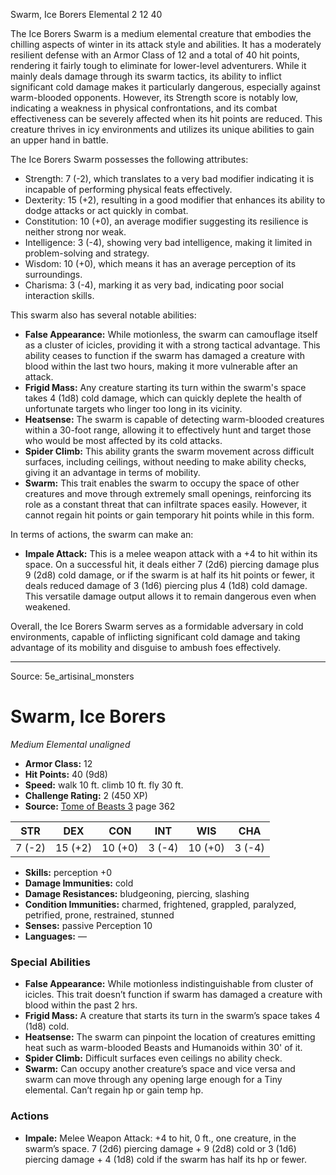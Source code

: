 <MonsterName/>Swarm, Ice Borers</MonsterName>
<CreatureType/>Elemental</CreatureType>
<CR/>2</CR>
<AC/>12</AC>
<HP/>40</HP>
<summary>The Ice Borers Swarm is a medium elemental creature that embodies the chilling aspects of winter in its attack style and abilities. It has a moderately resilient defense with an Armor Class of 12 and a total of 40 hit points, rendering it fairly tough to eliminate for lower-level adventurers. While it mainly deals damage through its swarm tactics, its ability to inflict significant cold damage makes it particularly dangerous, especially against warm-blooded opponents. However, its Strength score is notably low, indicating a weakness in physical confrontations, and its combat effectiveness can be severely affected when its hit points are reduced. This creature thrives in icy environments and utilizes its unique abilities to gain an upper hand in battle.</summary>

<detail>

The Ice Borers Swarm possesses the following attributes:
- Strength: 7 (-2), which translates to a very bad modifier indicating it is incapable of performing physical feats effectively.
- Dexterity: 15 (+2), resulting in a good modifier that enhances its ability to dodge attacks or act quickly in combat.
- Constitution: 10 (+0), an average modifier suggesting its resilience is neither strong nor weak.
- Intelligence: 3 (-4), showing very bad intelligence, making it limited in problem-solving and strategy.
- Wisdom: 10 (+0), which means it has an average perception of its surroundings.
- Charisma: 3 (-4), marking it as very bad, indicating poor social interaction skills.

This swarm also has several notable abilities:
- **False Appearance:** While motionless, the swarm can camouflage itself as a cluster of icicles, providing it with a strong tactical advantage. This ability ceases to function if the swarm has damaged a creature with blood within the last two hours, making it more vulnerable after an attack.
- **Frigid Mass:** Any creature starting its turn within the swarm's space takes 4 (1d8) cold damage, which can quickly deplete the health of unfortunate targets who linger too long in its vicinity.
- **Heatsense:** The swarm is capable of detecting warm-blooded creatures within a 30-foot range, allowing it to effectively hunt and target those who would be most affected by its cold attacks.
- **Spider Climb:** This ability grants the swarm movement across difficult surfaces, including ceilings, without needing to make ability checks, giving it an advantage in terms of mobility.
- **Swarm:** This trait enables the swarm to occupy the space of other creatures and move through extremely small openings, reinforcing its role as a constant threat that can infiltrate spaces easily. However, it cannot regain hit points or gain temporary hit points while in this form.

In terms of actions, the swarm can make an:
- **Impale Attack:** This is a melee weapon attack with a +4 to hit within its space. On a successful hit, it deals either 7 (2d6) piercing damage plus 9 (2d8) cold damage, or if the swarm is at half its hit points or fewer, it deals reduced damage of 3 (1d6) piercing plus 4 (1d8) cold damage. This versatile damage output allows it to remain dangerous even when weakened.

Overall, the Ice Borers Swarm serves as a formidable adversary in cold environments, capable of inflicting significant cold damage and taking advantage of its mobility and disguise to ambush foes effectively.</detail>



---

Source: 5e_artisinal_monsters

# Swarm, Ice Borers

*Medium* *Elemental* *unaligned*

- **Armor Class:** 12
- **Hit Points:** 40 (9d8)
- **Speed:** walk 10 ft. climb 10 ft. fly 30 ft.
- **Challenge Rating:** 2 (450 XP)
- **Source:** [Tome of Beasts 3](https://koboldpress.com/kpstore/product/tome-of-beasts-3-for-5th-edition/) page 362

| STR | DEX | CON | INT | WIS | CHA |
| --- | --- | --- | --- | --- | --- |
| 7 (-2) | 15 (+2) | 10 (+0) | 3 (-4) | 10 (+0) | 3 (-4) |

- **Skills:** perception +0
- **Damage Immunities:** cold
- **Damage Resistances:** bludgeoning, piercing, slashing
- **Condition Immunities:** charmed, frightened, grappled, paralyzed, petrified, prone, restrained, stunned
- **Senses:** passive Perception 10
- **Languages:** —

### Special Abilities

- **False Appearance:** While motionless indistinguishable from cluster of icicles. This trait doesn’t function if swarm has damaged a creature with blood within the past 2 hrs.
- **Frigid Mass:** A creature that starts its turn in the swarm’s space takes 4 (1d8) cold.
- **Heatsense:** The swarm can pinpoint the location of creatures emitting heat such as warm-blooded Beasts and Humanoids within 30' of it.
- **Spider Climb:** Difficult surfaces even ceilings no ability check.
- **Swarm:** Can occupy another creature’s space and vice versa and swarm can move through any opening large enough for a Tiny elemental. Can’t regain hp or gain temp hp.

### Actions

- **Impale:** Melee Weapon Attack: +4 to hit, 0 ft., one creature, in the swarm’s space. 7 (2d6) piercing damage + 9 (2d8) cold or 3 (1d6) piercing damage + 4 (1d8) cold if the swarm has half its hp or fewer.




